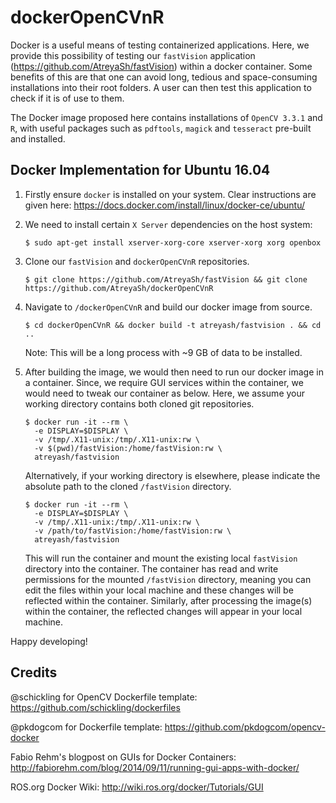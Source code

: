 # dockerOpenCVnR

Docker is a useful means of testing containerized applications. Here, we provide this possibility of testing our `fastVision` application (https://github.com/AtreyaSh/fastVision) within a docker container. Some benefits of this are that one can avoid long, tedious and space-consuming installations into their root folders. A user can then test this application to check if it is of use to them.

The Docker image proposed here contains installations of `OpenCV 3.3.1` and `R`, with useful packages such as `pdftools`, `magick` and `tesseract` pre-built and installed.

## Docker Implementation for Ubuntu 16.04

1. Firstly ensure `docker` is installed on your system. Clear instructions are given here: https://docs.docker.com/install/linux/docker-ce/ubuntu/

2. We need to install certain `X Server` dependencies on the host system:

   `$ sudo apt-get install xserver-xorg-core xserver-xorg xorg openbox`
   
3. Clone our `fastVision` and `dockerOpenCVnR` repositories.

   `$ git clone https://github.com/AtreyaSh/fastVision && git clone https://github.com/AtreyaSh/dockerOpenCVnR`

3. Navigate to `/dockerOpenCVnR` and build our docker image from source.

   `$ cd dockerOpenCVnR && docker build -t atreyash/fastvision . && cd ..`

   Note: This will be a long process with ~9 GB of data to be installed.

4. After building the image, we would then need to run our docker image in a container. Since, we require GUI services within the container, we would need to tweak our container as below. Here, we assume your working directory contains both cloned git repositories.

   ```
   $ docker run -it --rm \
     -e DISPLAY=$DISPLAY \
     -v /tmp/.X11-unix:/tmp/.X11-unix:rw \
     -v $(pwd)/fastVision:/home/fastVision:rw \  
     atreyash/fastvision
   ```
   
   Alternatively, if your working directory is elsewhere, please indicate the absolute path to the cloned `/fastVision` directory.
   
   ```
   $ docker run -it --rm \
     -e DISPLAY=$DISPLAY \
     -v /tmp/.X11-unix:/tmp/.X11-unix:rw \
     -v /path/to/fastVision:/home/fastVision:rw \
     atreyash/fastvision
   ```

   This will run the container and mount the existing local `fastVision` directory into the container. The container has read and write permissions for the mounted `/fastVision` directory, meaning you can edit the files within your local machine and these changes will be reflected within the container. Similarly, after processing the image(s) within the container, the reflected changes will appear in your local machine.
   
Happy developing!

## Credits

@schickling for OpenCV Dockerfile template: https://github.com/schickling/dockerfiles

@pkdogcom for Dockerfile template: https://github.com/pkdogcom/opencv-docker

Fabio Rehm's blogpost on GUIs for Docker Containers: http://fabiorehm.com/blog/2014/09/11/running-gui-apps-with-docker/

ROS.org Docker Wiki: http://wiki.ros.org/docker/Tutorials/GUI
